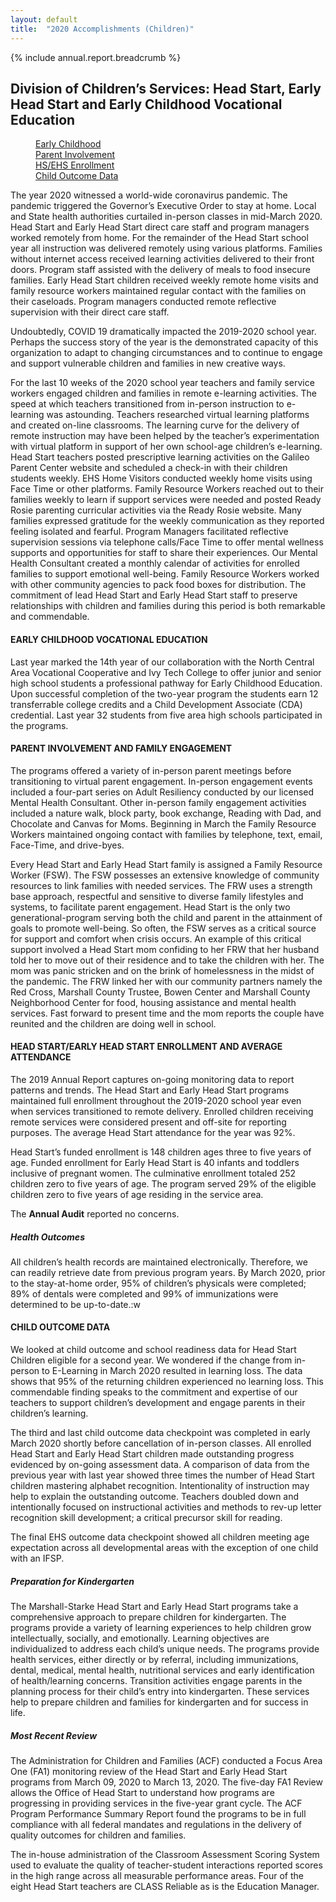 ```yaml
---
layout: default
title:  "2020 Accomplishments (Children)"
---
```

{% include annual.report.breadcrumb %}

## Division of Children’s Services:  Head Start, Early Head Start and Early Childhood Vocational Education

<dl class="tabs pill">
  <dd><a href="#early-childhood">Early Childhood</a></dd>
  <dd><a href="#parent-involvement">Parent Involvement</a></dd>
  <dd><a href="#average-attendance">HS/EHS Enrollment</a></dd>
  <dd><a href="#child-outcome-data">Child Outcome Data</a></dd>
</dl>

The year 2020 witnessed a world-wide coronavirus pandemic.  The pandemic triggered the Governor’s Executive Order to stay at home.  Local and State health authorities curtailed in-person classes in mid-March 2020.  Head Start and Early Head Start direct care staff and program managers worked remotely from home.  For the remainder of the Head Start school year all instruction was delivered remotely using various platforms.  Families without internet access received learning activities delivered to their front doors.  Program staff assisted with the delivery of meals to food insecure families.  Early Head Start children received weekly remote home visits and family resource workers maintained regular contact with the families on their caseloads.  Program managers conducted remote reflective supervision with their direct care staff.

Undoubtedly, COVID 19 dramatically impacted the 2019-2020 school year.  Perhaps the success story of the year is the demonstrated capacity of this organization to adapt to changing circumstances and to continue to engage and support vulnerable children and families in new creative ways.

For the last 10 weeks of the 2020 school year teachers and family service workers engaged children and families in remote e-learning activities.  The speed at which teachers transitioned from in-person instruction to e-learning was astounding.  Teachers researched virtual learning platforms and created on-line classrooms.  The learning curve for the delivery of remote instruction may have been helped by the teacher’s experimentation with virtual platform in support of her own school-age children’s e-learning.  Head Start teachers posted prescriptive learning activities on the Galileo Parent Center website and scheduled a check-in with their children students weekly.  EHS Home Visitors conducted weekly home visits using Face Time or other platforms.  Family Resource Workers reached out to their families weekly to learn if support services were needed and posted Ready Rosie parenting curricular activities via the Ready Rosie website.  Many families expressed gratitude for the weekly communication as they reported feeling isolated and fearful.  Program Managers facilitated reflective supervision sessions via telephone calls/Face Time to offer mental wellness supports and opportunities for staff to share their experiences.  Our Mental Health Consultant created a monthly calendar of activities for enrolled families to support emotional well-being.  Family Resource Workers worked with other community agencies to pack food boxes for distribution.  The commitment of lead Head Start and Early Head Start staff to preserve relationships with children and families during this period is both remarkable and commendable.

<h4 class="subheader" id="early-childhood">EARLY CHILDHOOD VOCATIONAL EDUCATION</h4>
Last year marked the 14th year of our collaboration with the North Central Area Vocational Cooperative and Ivy Tech College to offer junior and senior high school students a professional pathway for Early Childhood Education.  Upon successful completion of the two-year program the students earn 12 transferrable college credits and a Child Development Associate (CDA) credential.  Last year 32 students from five area high schools participated in the programs.

<h4 class="subheader" id="parent-involvement">PARENT INVOLVEMENT AND FAMILY ENGAGEMENT</h4>
The programs offered a variety of in-person parent meetings before transitioning to virtual parent engagement.  In-person engagement events included a four-part series on Adult Resiliency conducted by our licensed Mental Health Consultant.  Other in-person family engagement activities included a nature walk, block party, book exchange, Reading with Dad, and Chocolate and Canvas for Moms.  Beginning in March the Family Resource Workers maintained ongoing contact with families by telephone, text, email, Face-Time, and drive-byes.

Every Head Start and Early Head Start family is assigned a Family Resource Worker (FSW).  The FSW possesses an extensive knowledge of community resources to link families with needed services.  The FRW uses a strength base approach, respectful and sensitive to diverse family lifestyles and systems, to facilitate parent engagement.  Head Start is the only two generational-program serving both the child and parent in the attainment of goals to promote well-being.  So often, the FSW serves as a critical source for support and comfort when crisis occurs.  An example of this critical support involved a Head Start mom confiding to her FRW that her husband told her to move out of their residence and to take the children with her.  The mom was panic stricken and on the brink of homelessness in the midst of the pandemic.  The FRW linked her with our community partners namely the Red Cross, Marshall County Trustee, Bowen Center and Marshall County Neighborhood Center for food, housing assistance and mental health services.  Fast forward to present time and the mom reports the couple have reunited and the children are doing well in school.

<h4 class="subheader" id="average-attendance">HEAD START/EARLY HEAD START ENROLLMENT AND AVERAGE ATTENDANCE</h4>
The 2019 Annual Report captures on-going monitoring data to report patterns and trends.  The Head Start and Early Head Start programs maintained full enrollment throughout the 2019-2020 school year even when services transitioned to remote delivery.  Enrolled children receiving remote services were considered present and off-site for reporting purposes.  The average Head Start attendance for the year was 92%.

Head Start’s funded enrollment is 148 children ages three to five years of age.  Funded enrollment for Early Head Start is 40 infants and toddlers inclusive of pregnant women.  The culminative enrollment totaled 252 children zero to five years of age.  The program served 29% of the eligible children zero to five years of age residing in the service area.

The **Annual Audit** reported no concerns.

##### Health Outcomes
All children’s health records are maintained electronically.  Therefore, we can readily retrieve date from previous program years.  By March 2020, prior to the stay-at-home order, 95% of children’s physicals were completed; 89% of dentals were completed and 99% of immunizations were determined to be up-to-date.:w

<h4 class="subheader" id="child-outcome-data">CHILD OUTCOME DATA</h4>
We looked at child outcome and school readiness data for Head Start Children eligible for a second year.  We wondered if the change from in-person to E-Learning in March 2020 resulted in learning loss.  The data shows that 95% of the returning children experienced no learning loss.  This commendable finding speaks to the commitment and expertise of our teachers to support children’s development and engage parents in their children’s learning.

The third and last child outcome data checkpoint was completed in early March 2020 shortly before cancellation of in-person classes.  All enrolled Head Start and Early Head Start children made outstanding progress evidenced by on-going assessment data.  A comparison of data from the previous year with last year showed three times the number of Head Start children mastering alphabet recognition.  Intentionality of instruction may help to explain the outstanding outcome.  Teachers doubled down and intentionally focused on instructional activities and methods to rev-up letter recognition skill development; a critical precursor skill for reading.

The final EHS outcome data checkpoint showed all children meeting age expectation across all developmental areas with the exception of one child with an IFSP.

##### Preparation for Kindergarten
The Marshall-Starke Head Start and Early Head Start programs take a comprehensive approach to prepare children for kindergarten.  The programs provide a variety of learning experiences to help children grow intellectually, socially, and emotionally.  Learning objectives are individualized to address each child’s unique needs.  The programs provide health services, either directly or by referral, including immunizations, dental, medical, mental health, nutritional services and early identification of health/learning concerns.  Transition activities engage parents in the planning process for their child’s entry into kindergarten.  These services help to prepare children and families for kindergarten and for success in life.

##### Most Recent Review
The Administration for Children and Families (ACF) conducted a Focus Area One (FA1) monitoring review of the Head Start and Early Head Start programs from March 09, 2020 to March 13, 2020.  The five-day FA1 Review allows the Office of Head Start to understand how programs are progressing in providing services in the five-year grant cycle.  The ACF Program Performance Summary Report found the programs to be in full compliance with all federal mandates and regulations in the delivery of quality outcomes for children and families.

The in-house administration of the Classroom Assessment Scoring System used to evaluate the quality of teacher-student interactions reported scores in the high range across all measurable performance areas.  Four of the eight Head Start teachers are CLASS Reliable as is the Education Manager.
